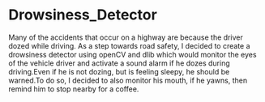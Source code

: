 # Drowsiness_Detector
Many of the accidents that occur on a highway are because the driver dozed while driving. As a step towards road safety, I decided to create a drowsiness detector using openCV and dlib which would monitor the eyes of the vehicle driver and activate a sound alarm if he dozes during driving.Even if he is not dozing, but is feeling sleepy, he should be warned.To do so, I decided to also monitor his mouth, if he yawns, then remind him to stop nearby for a coffee.
